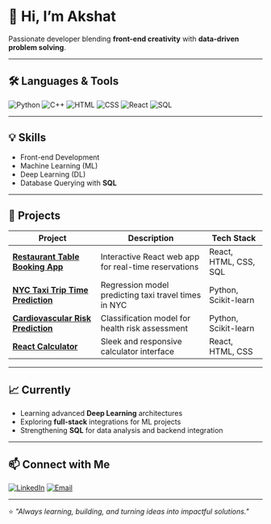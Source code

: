 # 👋 Hi, I’m Akshat

Passionate developer blending **front-end creativity** with **data-driven problem solving**.

---

## 🛠️ Languages & Tools
![Python](https://img.shields.io/badge/Python-3776AB?style=for-the-badge&logo=python&logoColor=white)
![C++](https://img.shields.io/badge/C++-00599C?style=for-the-badge&logo=cplusplus&logoColor=white)
![HTML](https://img.shields.io/badge/HTML5-E34F26?style=for-the-badge&logo=html5&logoColor=white)
![CSS](https://img.shields.io/badge/CSS3-1572B6?style=for-the-badge&logo=css3&logoColor=white)
![React](https://img.shields.io/badge/React-20232A?style=for-the-badge&logo=react&logoColor=61DAFB)
![SQL](https://img.shields.io/badge/SQL-4479A1?style=for-the-badge&logo=postgresql&logoColor=white)

---

## 💡 Skills
- Front-end Development  
- Machine Learning (ML)  
- Deep Learning (DL)  
- Database Querying with **SQL**

---

## 🚀 Projects

| Project | Description | Tech Stack |
|---------|-------------|------------|
| **[Restaurant Table Booking App](#)** | Interactive React web app for real-time reservations | React, HTML, CSS, SQL |
| **[NYC Taxi Trip Time Prediction](#)** | Regression model predicting taxi travel times in NYC | Python, Scikit-learn |
| **[Cardiovascular Risk Prediction](#)** | Classification model for health risk assessment | Python, Scikit-learn |
| **[React Calculator](#)** | Sleek and responsive calculator interface | React, HTML, CSS |

---

## 📈 Currently
- Learning advanced **Deep Learning** architectures  
- Exploring **full-stack** integrations for ML projects  
- Strengthening **SQL** for data analysis and backend integration  

---

## 📫 Connect with Me
[![LinkedIn](https://img.shields.io/badge/LinkedIn-0077B5?style=for-the-badge&logo=linkedin&logoColor=white)](www.linkedin.com/in/akshat-diwan)
[![Email](https://img.shields.io/badge/Email-D14836?style=for-the-badge&logo=gmail&logoColor=white)](mailto:akshatdiwan31@gmail.com)

---

⭐️ *"Always learning, building, and turning ideas into impactful solutions."*
